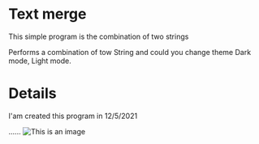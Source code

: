 # Text merge
This simple program is the combination of two strings


Performs a combination of tow String and could you change theme Dark mode, Light mode.

# Details
I'am created this program in 
12/5/2021


......
![This is an image](https://myoctocat.com/assets/images/base-octocat.svg)

